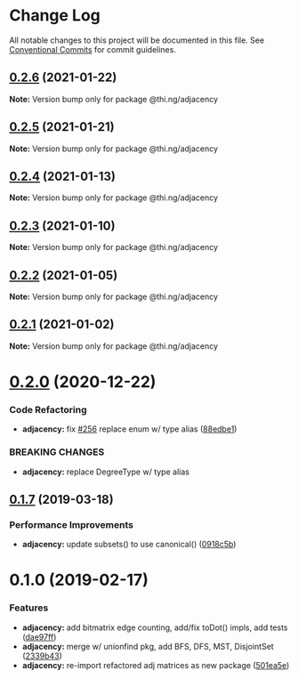 # Change Log

All notable changes to this project will be documented in this file.
See [Conventional Commits](https://conventionalcommits.org) for commit guidelines.

## [0.2.6](https://github.com/thi-ng/umbrella/compare/@thi.ng/adjacency@0.2.5...@thi.ng/adjacency@0.2.6) (2021-01-22)

**Note:** Version bump only for package @thi.ng/adjacency





## [0.2.5](https://github.com/thi-ng/umbrella/compare/@thi.ng/adjacency@0.2.4...@thi.ng/adjacency@0.2.5) (2021-01-21)

**Note:** Version bump only for package @thi.ng/adjacency





## [0.2.4](https://github.com/thi-ng/umbrella/compare/@thi.ng/adjacency@0.2.3...@thi.ng/adjacency@0.2.4) (2021-01-13)

**Note:** Version bump only for package @thi.ng/adjacency





## [0.2.3](https://github.com/thi-ng/umbrella/compare/@thi.ng/adjacency@0.2.2...@thi.ng/adjacency@0.2.3) (2021-01-10)

**Note:** Version bump only for package @thi.ng/adjacency





## [0.2.2](https://github.com/thi-ng/umbrella/compare/@thi.ng/adjacency@0.2.1...@thi.ng/adjacency@0.2.2) (2021-01-05)

**Note:** Version bump only for package @thi.ng/adjacency





## [0.2.1](https://github.com/thi-ng/umbrella/compare/@thi.ng/adjacency@0.2.0...@thi.ng/adjacency@0.2.1) (2021-01-02)

**Note:** Version bump only for package @thi.ng/adjacency





# [0.2.0](https://github.com/thi-ng/umbrella/compare/@thi.ng/adjacency@0.1.67...@thi.ng/adjacency@0.2.0) (2020-12-22)


### Code Refactoring

* **adjacency:** fix [#256](https://github.com/thi-ng/umbrella/issues/256) replace enum w/ type alias ([88edbe1](https://github.com/thi-ng/umbrella/commit/88edbe10ffe9ceb9f5e8494c9a60b8067a7d57d1))


### BREAKING CHANGES

* **adjacency:** replace DegreeType w/ type alias





## [0.1.7](https://github.com/thi-ng/umbrella/compare/@thi.ng/adjacency@0.1.6...@thi.ng/adjacency@0.1.7) (2019-03-18)

### Performance Improvements

* **adjacency:** update subsets() to use canonical() ([0918c5b](https://github.com/thi-ng/umbrella/commit/0918c5b))

# 0.1.0 (2019-02-17)

### Features

* **adjacency:** add bitmatrix edge counting, add/fix toDot() impls, add tests ([dae97ff](https://github.com/thi-ng/umbrella/commit/dae97ff))
* **adjacency:** merge w/ unionfind pkg, add BFS, DFS, MST, DisjointSet ([2339b43](https://github.com/thi-ng/umbrella/commit/2339b43))
* **adjacency:** re-import refactored adj matrices as new package ([501ea5e](https://github.com/thi-ng/umbrella/commit/501ea5e))
